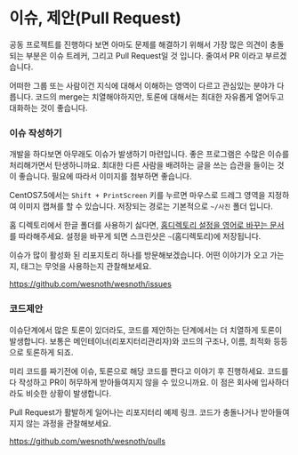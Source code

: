 # 이슈, 제안(Pull Request)
공동 프로젝트를 진행하다 보면 아마도 문제를 해결하기 위해서 가장 많은 의견이 충돌되는 부분은 이슈 트레커,
그리고 Pull Request일 것 입니다. 줄여서 PR 이라고 부르겠습니다.

어떠한 그룹 또는 사람이건 지식에 대해서 이해하는 영역이 다르고 관심있는 분야가 다릅니다.
코드의 merge는 치열해야하지만, 토론에 대해서는 최대한 자유롭게 열어두고 대화하는 것이 좋습니다.

### 이슈 작성하기
개발을 하다보면 아무래도 이슈가 발생하기 마련입니다. 좋은 프로그램은 수많은 이슈를 처리해가면서 탄생하니까요.
최대한 다른 사람을 배려하는 글을 쓰는 습관을 들이는 것이 좋습니다. 필요에 따라서 이미지를 첨부하면 좋습니다.

CentOS7.5에서는 `Shift + PrintScreen` 키를 누르면 마우스로 드레그 영역을 지정하여 이미지 캡쳐를 할 수 있습니다.
저장되는 경로는 기본적으로 `~/사진` 폴더 입니다.

홈 디렉토리에서 한글 폴더를 사용하기 싫다면,
[홈디렉토리 설정을 영어로 바꾸는 문서](centos_home_kr2en.md)를 따라해주세요.
설정을 바꾸게 되면 스크린샷은 `~`(홈디렉토리)에 저장됩니다.

이슈가 많이 활성화 된 리포지토리 하나를 방문해보겠습니다. 어떤 이야기가 오고 가는지, 태그는 무엇을 사용하는지 관찰해보세요.

https://github.com/wesnoth/wesnoth/issues

### 코드제안
이슈단계에서 많은 토론이 있더라도, 코드를 제안하는 단계에서는 더 치열하게 토론이 발생합니다.
보통은 메인테이너(리포지터리관리자)와 코드의 구조나, 이름, 최적화 등등으로 토론하게 되죠.

미리 코드를 짜기전에 이슈, 토론으로 해당 코드를 짠다고 이야기 후 진행하세요. 코드를 다 작성하고 PR이 허무하게 받아들여지지 않을 수 있으니까요. 이 점은 회사에 입사하더라도 비슷한 상황이 발생합니다.

Pull Request가 활발하게 일어나는 리포지터리 예제 링크.
코드가 충돌나거나 받아들여지지 않는 과정을 관찰해보세요.

https://github.com/wesnoth/wesnoth/pulls